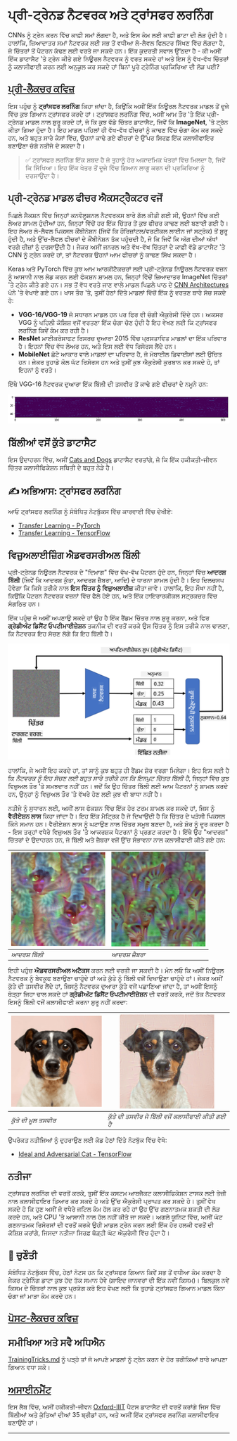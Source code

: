 <!--
CO_OP_TRANSLATOR_METADATA:
{
  "original_hash": "178c0b5ee5395733eb18aec51e71a0a9",
  "translation_date": "2025-09-23T07:28:47+00:00",
  "source_file": "lessons/4-ComputerVision/08-TransferLearning/README.md",
  "language_code": "pa"
}
-->
# ਪ੍ਰੀ-ਟ੍ਰੇਨਡ ਨੈਟਵਰਕ ਅਤੇ ਟ੍ਰਾਂਸਫਰ ਲਰਨਿੰਗ

CNNs ਨੂੰ ਟ੍ਰੇਨ ਕਰਨ ਵਿੱਚ ਕਾਫ਼ੀ ਸਮਾਂ ਲੱਗਦਾ ਹੈ, ਅਤੇ ਇਸ ਕੰਮ ਲਈ ਕਾਫ਼ੀ ਡਾਟਾ ਦੀ ਲੋੜ ਹੁੰਦੀ ਹੈ। ਹਾਲਾਂਕਿ, ਜ਼ਿਆਦਾਤਰ ਸਮਾਂ ਨੈਟਵਰਕ ਲਈ ਸਭ ਤੋਂ ਵਧੀਆ ਲੋ-ਲੈਵਲ ਫਿਲਟਰ ਸਿੱਖਣ ਵਿੱਚ ਲੱਗਦਾ ਹੈ, ਜੋ ਚਿੱਤਰਾਂ ਤੋਂ ਪੈਟਰਨ ਕੱਢਣ ਲਈ ਵਰਤੇ ਜਾ ਸਕਦੇ ਹਨ। ਇੱਕ ਕੁਦਰਤੀ ਸਵਾਲ ਉੱਠਦਾ ਹੈ - ਕੀ ਅਸੀਂ ਇੱਕ ਡਾਟਾਸੈਟ 'ਤੇ ਟ੍ਰੇਨ ਕੀਤੇ ਗਏ ਨਿਊਰਲ ਨੈਟਵਰਕ ਨੂੰ ਵਰਤ ਸਕਦੇ ਹਾਂ ਅਤੇ ਇਸ ਨੂੰ ਵੱਖ-ਵੱਖ ਚਿੱਤਰਾਂ ਨੂੰ ਕਲਾਸੀਫਾਈ ਕਰਨ ਲਈ ਅਨੁਕੂਲ ਕਰ ਸਕਦੇ ਹਾਂ ਬਿਨਾਂ ਪੂਰੇ ਟ੍ਰੇਨਿੰਗ ਪ੍ਰਕਿਰਿਆ ਦੀ ਲੋੜ ਪਈ?

## [ਪ੍ਰੀ-ਲੈਕਚਰ ਕਵਿਜ਼](https://ff-quizzes.netlify.app/en/ai/quiz/15)

ਇਸ ਪਹੁੰਚ ਨੂੰ **ਟ੍ਰਾਂਸਫਰ ਲਰਨਿੰਗ** ਕਿਹਾ ਜਾਂਦਾ ਹੈ, ਕਿਉਂਕਿ ਅਸੀਂ ਇੱਕ ਨਿਊਰਲ ਨੈਟਵਰਕ ਮਾਡਲ ਤੋਂ ਦੂਜੇ ਵਿੱਚ ਕੁਝ ਗਿਆਨ ਟ੍ਰਾਂਸਫਰ ਕਰਦੇ ਹਾਂ। ਟ੍ਰਾਂਸਫਰ ਲਰਨਿੰਗ ਵਿੱਚ, ਅਸੀਂ ਆਮ ਤੌਰ 'ਤੇ ਇੱਕ ਪ੍ਰੀ-ਟ੍ਰੇਨਡ ਮਾਡਲ ਨਾਲ ਸ਼ੁਰੂ ਕਰਦੇ ਹਾਂ, ਜੋ ਕਿ ਕੁਝ ਵੱਡੇ ਚਿੱਤਰ ਡਾਟਾਸੈਟ, ਜਿਵੇਂ ਕਿ **ImageNet**, 'ਤੇ ਟ੍ਰੇਨ ਕੀਤਾ ਗਿਆ ਹੁੰਦਾ ਹੈ। ਇਹ ਮਾਡਲ ਪਹਿਲਾਂ ਹੀ ਵੱਖ-ਵੱਖ ਫੀਚਰਾਂ ਨੂੰ ਕਾਢਣ ਵਿੱਚ ਚੰਗਾ ਕੰਮ ਕਰ ਸਕਦੇ ਹਨ, ਅਤੇ ਬਹੁਤ ਸਾਰੇ ਕੇਸਾਂ ਵਿੱਚ, ਉਹਨਾਂ ਕਾਢੇ ਗਏ ਫੀਚਰਾਂ ਦੇ ਉੱਪਰ ਸਿਰਫ਼ ਇੱਕ ਕਲਾਸੀਫਾਇਰ ਬਣਾਉਣਾ ਚੰਗੇ ਨਤੀਜੇ ਦੇ ਸਕਦਾ ਹੈ।

> ✅ ਟ੍ਰਾਂਸਫਰ ਲਰਨਿੰਗ ਇੱਕ ਸ਼ਬਦ ਹੈ ਜੋ ਤੁਹਾਨੂੰ ਹੋਰ ਅਕਾਦਮਿਕ ਖੇਤਰਾਂ ਵਿੱਚ ਮਿਲਦਾ ਹੈ, ਜਿਵੇਂ ਕਿ ਸਿੱਖਿਆ। ਇਹ ਇੱਕ ਖੇਤਰ ਤੋਂ ਦੂਜੇ ਵਿੱਚ ਗਿਆਨ ਲਾਗੂ ਕਰਨ ਦੀ ਪ੍ਰਕਿਰਿਆ ਨੂੰ ਦਰਸਾਉਂਦਾ ਹੈ।

## ਪ੍ਰੀ-ਟ੍ਰੇਨਡ ਮਾਡਲ ਫੀਚਰ ਐਕਸਟ੍ਰੈਕਟਰ ਵਜੋਂ

ਪਿਛਲੇ ਸੈਕਸ਼ਨ ਵਿੱਚ ਜਿਨ੍ਹਾਂ ਕਨਵੋਲੂਸ਼ਨਲ ਨੈਟਵਰਕਸ ਬਾਰੇ ਗੱਲ ਕੀਤੀ ਗਈ ਸੀ, ਉਹਨਾਂ ਵਿੱਚ ਕਈ ਲੇਅਰ ਸ਼ਾਮਲ ਹੁੰਦੀਆਂ ਹਨ, ਜਿਨ੍ਹਾਂ ਵਿੱਚੋਂ ਹਰ ਇੱਕ ਚਿੱਤਰ ਤੋਂ ਕੁਝ ਫੀਚਰ ਕਾਢਣ ਲਈ ਬਣਾਈ ਗਈ ਹੈ। ਇਹ ਲੇਅਰ ਲੋ-ਲੈਵਲ ਪਿਕਸਲ ਕੌਂਬੀਨੇਸ਼ਨ (ਜਿਵੇਂ ਕਿ ਹੌਰਿਜ਼ਾਂਟਲ/ਵਰਟੀਕਲ ਲਾਈਨ ਜਾਂ ਸਟ੍ਰੋਕ) ਤੋਂ ਸ਼ੁਰੂ ਹੁੰਦੀ ਹੈ, ਅਤੇ ਉੱਚ-ਲੈਵਲ ਫੀਚਰਾਂ ਦੇ ਕੌਂਬੀਨੇਸ਼ਨ ਤੱਕ ਪਹੁੰਚਦੀ ਹੈ, ਜੋ ਕਿ ਜਿਵੇਂ ਕਿ ਅੱਗ ਦੀਆਂ ਅੱਖਾਂ ਵਰਗੇ ਚੀਜ਼ਾਂ ਨੂੰ ਦਰਸਾਉਂਦੀ ਹੈ। ਜੇਕਰ ਅਸੀਂ ਜਨਰਲ ਅਤੇ ਵੱਖ-ਵੱਖ ਚਿੱਤਰਾਂ ਦੇ ਕਾਫ਼ੀ ਵੱਡੇ ਡਾਟਾਸੈਟ 'ਤੇ CNN ਨੂੰ ਟ੍ਰੇਨ ਕਰਦੇ ਹਾਂ, ਤਾਂ ਨੈਟਵਰਕ ਉਹਨਾਂ ਆਮ ਫੀਚਰਾਂ ਨੂੰ ਕਾਢਣ ਸਿੱਖ ਸਕਦਾ ਹੈ।

Keras ਅਤੇ PyTorch ਵਿੱਚ ਕੁਝ ਆਮ ਆਰਕੀਟੈਕਚਰਾਂ ਲਈ ਪ੍ਰੀ-ਟ੍ਰੇਨਡ ਨਿਊਰਲ ਨੈਟਵਰਕ ਵਜ਼ਨ ਨੂੰ ਆਸਾਨੀ ਨਾਲ ਲੋਡ ਕਰਨ ਲਈ ਫੰਕਸ਼ਨ ਸ਼ਾਮਲ ਹਨ, ਜਿਨ੍ਹਾਂ ਵਿੱਚੋਂ ਜ਼ਿਆਦਾਤਰ ImageNet ਚਿੱਤਰਾਂ 'ਤੇ ਟ੍ਰੇਨ ਕੀਤੇ ਗਏ ਹਨ। ਸਭ ਤੋਂ ਵੱਧ ਵਰਤੇ ਜਾਣ ਵਾਲੇ ਮਾਡਲ ਪਿਛਲੇ ਪਾਠ ਦੇ [CNN Architectures](../07-ConvNets/CNN_Architectures.md) ਪੰਨੇ 'ਤੇ ਵੇਖਾਏ ਗਏ ਹਨ। ਖਾਸ ਤੌਰ 'ਤੇ, ਤੁਸੀਂ ਹੇਠਾਂ ਦਿੱਤੇ ਮਾਡਲਾਂ ਵਿੱਚੋਂ ਇੱਕ ਨੂੰ ਵਰਤਣ ਬਾਰੇ ਸੋਚ ਸਕਦੇ ਹੋ:

* **VGG-16/VGG-19** ਜੋ ਸਧਾਰਨ ਮਾਡਲ ਹਨ ਪਰ ਫਿਰ ਵੀ ਚੰਗੀ ਐਕੁਰੇਸੀ ਦਿੰਦੇ ਹਨ। ਅਕਸਰ VGG ਨੂੰ ਪਹਿਲੀ ਕੋਸ਼ਿਸ਼ ਵਜੋਂ ਵਰਤਣਾ ਇੱਕ ਚੰਗਾ ਚੋਣ ਹੁੰਦੀ ਹੈ ਇਹ ਵੇਖਣ ਲਈ ਕਿ ਟ੍ਰਾਂਸਫਰ ਲਰਨਿੰਗ ਕਿਵੇਂ ਕੰਮ ਕਰ ਰਹੀ ਹੈ।
* **ResNet** ਮਾਈਕਰੋਸਾਫਟ ਰਿਸਰਚ ਦੁਆਰਾ 2015 ਵਿੱਚ ਪ੍ਰਸਤਾਵਿਤ ਮਾਡਲਾਂ ਦਾ ਇੱਕ ਪਰਿਵਾਰ ਹੈ। ਇਹਨਾਂ ਵਿੱਚ ਵੱਧ ਲੇਅਰ ਹਨ, ਅਤੇ ਇਸ ਲਈ ਵੱਧ ਰਿਸੋਰਸ ਲੈਂਦੇ ਹਨ।
* **MobileNet** ਛੋਟੇ ਆਕਾਰ ਵਾਲੇ ਮਾਡਲਾਂ ਦਾ ਪਰਿਵਾਰ ਹੈ, ਜੋ ਮੋਬਾਈਲ ਡਿਵਾਈਸਾਂ ਲਈ ਉਚਿਤ ਹਨ। ਜੇਕਰ ਤੁਹਾਡੇ ਕੋਲ ਘੱਟ ਰਿਸੋਰਸ ਹਨ ਅਤੇ ਤੁਸੀਂ ਕੁਝ ਐਕੁਰੇਸੀ ਕੁਰਬਾਨ ਕਰ ਸਕਦੇ ਹੋ, ਤਾਂ ਇਹਨਾਂ ਨੂੰ ਵਰਤੋ।

ਇੱਥੇ VGG-16 ਨੈਟਵਰਕ ਦੁਆਰਾ ਇੱਕ ਬਿੱਲੀ ਦੀ ਤਸਵੀਰ ਤੋਂ ਕਾਢੇ ਗਏ ਫੀਚਰਾਂ ਦੇ ਨਮੂਨੇ ਹਨ:

![Features extracted by VGG-16](../../../../../translated_images/features.6291f9c7ba3a0b951af88fc9864632b9115365410765680680d30c927dd67354.pa.png)

## ਬਿੱਲੀਆਂ ਵਸੋਂ ਕੁੱਤੇ ਡਾਟਾਸੈਟ

ਇਸ ਉਦਾਹਰਨ ਵਿੱਚ, ਅਸੀਂ [Cats and Dogs](https://www.microsoft.com/download/details.aspx?id=54765&WT.mc_id=academic-77998-cacaste) ਡਾਟਾਸੈਟ ਵਰਤਾਂਗੇ, ਜੋ ਕਿ ਇੱਕ ਹਕੀਕਤੀ-ਜੀਵਨ ਚਿੱਤਰ ਕਲਾਸੀਫਿਕੇਸ਼ਨ ਸਥਿਤੀ ਦੇ ਬਹੁਤ ਨੇੜੇ ਹੈ।

## ✍️ ਅਭਿਆਸ: ਟ੍ਰਾਂਸਫਰ ਲਰਨਿੰਗ

ਆਓ ਟ੍ਰਾਂਸਫਰ ਲਰਨਿੰਗ ਨੂੰ ਸੰਬੰਧਿਤ ਨੋਟਬੁੱਕਸ ਵਿੱਚ ਕਾਰਵਾਈ ਵਿੱਚ ਦੇਖੀਏ:

* [Transfer Learning - PyTorch](TransferLearningPyTorch.ipynb)
* [Transfer Learning - TensorFlow](TransferLearningTF.ipynb)

## ਵਿਜ਼ੁਅਲਾਈਜ਼ਿੰਗ ਐਡਵਰਸਰੀਅਲ ਬਿੱਲੀ

ਪ੍ਰੀ-ਟ੍ਰੇਨਡ ਨਿਊਰਲ ਨੈਟਵਰਕ ਦੇ "ਦਿਮਾਗ" ਵਿੱਚ ਵੱਖ-ਵੱਖ ਪੈਟਰਨ ਹੁੰਦੇ ਹਨ, ਜਿਨ੍ਹਾਂ ਵਿੱਚ **ਆਦਰਸ਼ ਬਿੱਲੀ** (ਜਿਵੇਂ ਕਿ ਆਦਰਸ਼ ਕੁੱਤਾ, ਆਦਰਸ਼ ਜ਼ੈਬਰਾ, ਆਦਿ) ਦੇ ਧਾਰਨਾ ਸ਼ਾਮਲ ਹੁੰਦੀ ਹੈ। ਇਹ ਦਿਲਚਸਪ ਹੋਵੇਗਾ ਕਿ ਕਿਸੇ ਤਰੀਕੇ ਨਾਲ **ਇਸ ਚਿੱਤਰ ਨੂੰ ਵਿਜ਼ੁਅਲਾਈਜ਼** ਕੀਤਾ ਜਾਵੇ। ਹਾਲਾਂਕਿ, ਇਹ ਸੌਖਾ ਨਹੀਂ ਹੈ, ਕਿਉਂਕਿ ਪੈਟਰਨ ਨੈਟਵਰਕ ਵਜ਼ਨਾਂ ਵਿੱਚ ਫੈਲੇ ਹੋਏ ਹਨ, ਅਤੇ ਇੱਕ ਹਾਇਰਾਰਕੀਕਲ ਸਟ੍ਰਕਚਰ ਵਿੱਚ ਸੰਗਠਿਤ ਹਨ।

ਇੱਕ ਪਹੁੰਚ ਜੋ ਅਸੀਂ ਅਪਣਾਉ ਸਕਦੇ ਹਾਂ ਉਹ ਹੈ ਇੱਕ ਰੈਂਡਮ ਚਿੱਤਰ ਨਾਲ ਸ਼ੁਰੂ ਕਰਨਾ, ਅਤੇ ਫਿਰ **ਗ੍ਰੇਡੀਅੰਟ ਡਿਸੈਂਟ ਓਪਟੀਮਾਈਜ਼ੇਸ਼ਨ** ਤਕਨੀਕ ਦੀ ਵਰਤੋਂ ਕਰਕੇ ਉਸ ਚਿੱਤਰ ਨੂੰ ਇਸ ਤਰੀਕੇ ਨਾਲ ਢਾਲਣਾ, ਕਿ ਨੈਟਵਰਕ ਇਹ ਸੋਚਣ ਲੱਗੇ ਕਿ ਇਹ ਬਿੱਲੀ ਹੈ।

![Image Optimization Loop](../../../../../translated_images/ideal-cat-loop.999fbb8ff306e044f997032f4eef9152b453e6a990e449bbfb107de2493cc37e.pa.png)

ਹਾਲਾਂਕਿ, ਜੇ ਅਸੀਂ ਇਹ ਕਰਦੇ ਹਾਂ, ਤਾਂ ਸਾਨੂੰ ਕੁਝ ਬਹੁਤ ਹੀ ਰੈਂਡਮ ਸ਼ੋਰ ਵਰਗਾ ਮਿਲੇਗਾ। ਇਹ ਇਸ ਲਈ ਹੈ ਕਿ *ਨੈਟਵਰਕ ਨੂੰ ਇਹ ਸੋਚਣ ਲਈ ਬਹੁਤ ਸਾਰੇ ਤਰੀਕੇ ਹਨ ਕਿ ਇਨਪੁਟ ਚਿੱਤਰ ਬਿੱਲੀ ਹੈ*, ਜਿਨ੍ਹਾਂ ਵਿੱਚ ਕੁਝ ਵਿਜ਼ੁਅਲ ਤੌਰ 'ਤੇ ਸਮਝਦਾਰ ਨਹੀਂ ਹਨ। ਜਦੋਂ ਕਿ ਉਹ ਚਿੱਤਰ ਬਿੱਲੀ ਲਈ ਆਮ ਪੈਟਰਨਾਂ ਨੂੰ ਸ਼ਾਮਲ ਕਰਦੇ ਹਨ, ਉਨ੍ਹਾਂ ਨੂੰ ਵਿਜ਼ੁਅਲ ਤੌਰ 'ਤੇ ਵੱਖਰੇ ਹੋਣ ਲਈ ਕੁਝ ਵੀ ਬਾਧਾ ਨਹੀਂ ਹੈ।

ਨਤੀਜੇ ਨੂੰ ਸੁਧਾਰਨ ਲਈ, ਅਸੀਂ ਲਾਸ ਫੰਕਸ਼ਨ ਵਿੱਚ ਇੱਕ ਹੋਰ ਟਰਮ ਸ਼ਾਮਲ ਕਰ ਸਕਦੇ ਹਾਂ, ਜਿਸ ਨੂੰ **ਵੈਰੀਏਸ਼ਨ ਲਾਸ** ਕਿਹਾ ਜਾਂਦਾ ਹੈ। ਇਹ ਇੱਕ ਮੈਟ੍ਰਿਕ ਹੈ ਜੋ ਦਿਖਾਉਂਦੀ ਹੈ ਕਿ ਚਿੱਤਰ ਦੇ ਪੜੋਸੀ ਪਿਕਸਲ ਕਿੰਨੇ ਸਮਾਨ ਹਨ। ਵੈਰੀਏਸ਼ਨ ਲਾਸ ਨੂੰ ਘਟਾਉਣ ਨਾਲ ਚਿੱਤਰ ਸਮੂਥ ਬਣਦਾ ਹੈ, ਅਤੇ ਸ਼ੋਰ ਨੂੰ ਦੂਰ ਕਰਦਾ ਹੈ - ਇਸ ਤਰ੍ਹਾਂ ਵਧੇਰੇ ਵਿਜ਼ੁਅਲ ਤੌਰ 'ਤੇ ਆਕਰਸ਼ਕ ਪੈਟਰਨਾਂ ਨੂੰ ਪ੍ਰਗਟ ਕਰਦਾ ਹੈ। ਇੱਥੇ ਉਹ "ਆਦਰਸ਼" ਚਿੱਤਰਾਂ ਦੇ ਉਦਾਹਰਨ ਹਨ, ਜੋ ਬਿੱਲੀ ਅਤੇ ਜ਼ੈਬਰਾ ਵਜੋਂ ਉੱਚ ਸੰਭਾਵਨਾ ਨਾਲ ਕਲਾਸੀਫਾਈ ਕੀਤੇ ਗਏ ਹਨ:

![Ideal Cat](../../../../../translated_images/ideal-cat.203dd4597643d6b0bd73038b87f9c0464322725e3a06ab145d25d4a861c70592.pa.png) | ![Ideal Zebra](../../../../../translated_images/ideal-zebra.7f70e8b54ee15a7a314000bb5df38a6cfe086ea04d60df4d3ef313d046b98a2b.pa.png)
-----|-----
 *ਆਦਰਸ਼ ਬਿੱਲੀ* | *ਆਦਰਸ਼ ਜ਼ੈਬਰਾ*

ਇਹੀ ਪਹੁੰਚ **ਐਡਵਰਸਰੀਅਲ ਅਟੈਕਸ** ਕਰਨ ਲਈ ਵਰਤੀ ਜਾ ਸਕਦੀ ਹੈ। ਮੰਨ ਲਓ ਕਿ ਅਸੀਂ ਨਿਊਰਲ ਨੈਟਵਰਕ ਨੂੰ ਬੇਵਕੂਫ ਬਣਾਉਣਾ ਚਾਹੁੰਦੇ ਹਾਂ ਅਤੇ ਕੁੱਤੇ ਨੂੰ ਬਿੱਲੀ ਵਜੋਂ ਦਿਖਾਉਣਾ ਚਾਹੁੰਦੇ ਹਾਂ। ਜੇਕਰ ਅਸੀਂ ਕੁੱਤੇ ਦੀ ਤਸਵੀਰ ਲੈਂਦੇ ਹਾਂ, ਜਿਸਨੂੰ ਨੈਟਵਰਕ ਦੁਆਰਾ ਕੁੱਤੇ ਵਜੋਂ ਪਛਾਣਿਆ ਜਾਂਦਾ ਹੈ, ਤਾਂ ਅਸੀਂ ਇਸਨੂੰ ਥੋੜ੍ਹਾ ਜਿਹਾ ਢਾਲ ਸਕਦੇ ਹਾਂ **ਗ੍ਰੇਡੀਅੰਟ ਡਿਸੈਂਟ ਓਪਟੀਮਾਈਜ਼ੇਸ਼ਨ** ਦੀ ਵਰਤੋਂ ਕਰਕੇ, ਜਦੋਂ ਤੱਕ ਨੈਟਵਰਕ ਇਸਨੂੰ ਬਿੱਲੀ ਵਜੋਂ ਕਲਾਸੀਫਾਈ ਕਰਨਾ ਸ਼ੁਰੂ ਨਹੀਂ ਕਰਦਾ:

![Picture of a Dog](../../../../../translated_images/original-dog.8f68a67d2fe0911f33041c0f7fce8aa4ea919f9d3917ec4b468298522aeb6356.pa.png) | ![Picture of a dog classified as a cat](../../../../../translated_images/adversarial-dog.d9fc7773b0142b89752539bfbf884118de845b3851c5162146ea0b8809fc820f.pa.png)
-----|-----
*ਕੁੱਤੇ ਦੀ ਮੂਲ ਤਸਵੀਰ* | *ਕੁੱਤੇ ਦੀ ਤਸਵੀਰ ਜੋ ਬਿੱਲੀ ਵਜੋਂ ਕਲਾਸੀਫਾਈ ਕੀਤੀ ਗਈ ਹੈ*

ਉਪਰੋਕਤ ਨਤੀਜਿਆਂ ਨੂੰ ਦੁਹਰਾਉਣ ਲਈ ਕੋਡ ਹੇਠਾਂ ਦਿੱਤੇ ਨੋਟਬੁੱਕ ਵਿੱਚ ਵੇਖੋ:

* [Ideal and Adversarial Cat - TensorFlow](AdversarialCat_TF.ipynb)

## ਨਤੀਜਾ

ਟ੍ਰਾਂਸਫਰ ਲਰਨਿੰਗ ਦੀ ਵਰਤੋਂ ਕਰਕੇ, ਤੁਸੀਂ ਇੱਕ ਕਸਟਮ ਆਬਜੈਕਟ ਕਲਾਸੀਫਿਕੇਸ਼ਨ ਟਾਸਕ ਲਈ ਤੇਜ਼ੀ ਨਾਲ ਕਲਾਸੀਫਾਇਰ ਤਿਆਰ ਕਰ ਸਕਦੇ ਹੋ ਅਤੇ ਉੱਚ ਐਕੁਰੇਸੀ ਪ੍ਰਾਪਤ ਕਰ ਸਕਦੇ ਹੋ। ਤੁਸੀਂ ਵੇਖ ਸਕਦੇ ਹੋ ਕਿ ਹੁਣ ਅਸੀਂ ਜੋ ਵਧੇਰੇ ਜਟਿਲ ਕੰਮ ਹੱਲ ਕਰ ਰਹੇ ਹਾਂ ਉਹ ਉੱਚ ਗਣਨਾਤਮਕ ਸ਼ਕਤੀ ਦੀ ਲੋੜ ਕਰਦੇ ਹਨ, ਅਤੇ CPU 'ਤੇ ਆਸਾਨੀ ਨਾਲ ਹੱਲ ਨਹੀਂ ਕੀਤੇ ਜਾ ਸਕਦੇ। ਅਗਲੇ ਯੂਨਿਟ ਵਿੱਚ, ਅਸੀਂ ਘੱਟ ਗਣਨਾਤਮਕ ਰਿਸੋਰਸਾਂ ਦੀ ਵਰਤੋਂ ਕਰਕੇ ਉਹੀ ਮਾਡਲ ਟ੍ਰੇਨ ਕਰਨ ਲਈ ਇੱਕ ਹੋਰ ਹਲਕੀ ਵਰਤੋਂ ਦੀ ਕੋਸ਼ਿਸ਼ ਕਰਾਂਗੇ, ਜਿਸਦਾ ਨਤੀਜਾ ਸਿਰਫ਼ ਥੋੜ੍ਹੀ ਘੱਟ ਐਕੁਰੇਸੀ ਵਿੱਚ ਹੁੰਦਾ ਹੈ।

## 🚀 ਚੁਣੌਤੀ

ਸੰਬੰਧਿਤ ਨੋਟਬੁੱਕਸ ਵਿੱਚ, ਹੇਠਾਂ ਨੋਟਸ ਹਨ ਕਿ ਟ੍ਰਾਂਸਫਰ ਗਿਆਨ ਕਿਵੇਂ ਸਭ ਤੋਂ ਵਧੀਆ ਕੰਮ ਕਰਦਾ ਹੈ ਜੇਕਰ ਟ੍ਰੇਨਿੰਗ ਡਾਟਾ ਕੁਝ ਹੱਦ ਤੱਕ ਸਮਾਨ ਹੋਵੇ (ਸ਼ਾਇਦ ਜਾਨਵਰਾਂ ਦੀ ਇੱਕ ਨਵੀਂ ਕਿਸਮ)। ਬਿਲਕੁਲ ਨਵੇਂ ਕਿਸਮ ਦੇ ਚਿੱਤਰਾਂ ਨਾਲ ਕੁਝ ਪ੍ਰਯੋਗ ਕਰੋ ਇਹ ਵੇਖਣ ਲਈ ਕਿ ਤੁਹਾਡੇ ਟ੍ਰਾਂਸਫਰ ਗਿਆਨ ਮਾਡਲ ਕਿੰਨਾ ਚੰਗਾ ਜਾਂ ਮਾੜਾ ਕੰਮ ਕਰਦੇ ਹਨ।

## [ਪੋਸਟ-ਲੈਕਚਰ ਕਵਿਜ਼](https://ff-quizzes.netlify.app/en/ai/quiz/16)

## ਸਮੀਖਿਆ ਅਤੇ ਸਵੈ ਅਧਿਐਨ

[TrainingTricks.md](TrainingTricks.md) ਨੂੰ ਪੜ੍ਹੋ ਤਾਂ ਜੋ ਆਪਣੇ ਮਾਡਲਾਂ ਨੂੰ ਟ੍ਰੇਨ ਕਰਨ ਦੇ ਹੋਰ ਤਰੀਕਿਆਂ ਬਾਰੇ ਆਪਣਾ ਗਿਆਨ ਵਧਾ ਸਕੋ।

## [ਅਸਾਈਨਮੈਂਟ](lab/README.md)

ਇਸ ਲੈਬ ਵਿੱਚ, ਅਸੀਂ ਹਕੀਕਤੀ-ਜੀਵਨ [Oxford-IIIT](https://www.robots.ox.ac.uk/~vgg/data/pets/) ਪੈਟਸ ਡਾਟਾਸੈਟ ਦੀ ਵਰਤੋਂ ਕਰਾਂਗੇ ਜਿਸ ਵਿੱਚ ਬਿੱਲੀਆਂ ਅਤੇ ਕੁੱਤਿਆਂ ਦੀਆਂ 35 ਬ੍ਰੀਡਾਂ ਹਨ, ਅਤੇ ਅਸੀਂ ਇੱਕ ਟ੍ਰਾਂਸਫਰ ਲਰਨਿੰਗ ਕਲਾਸੀਫਾਇਰ ਬਣਾਉਂਦੇ ਹਾਂ।

---

